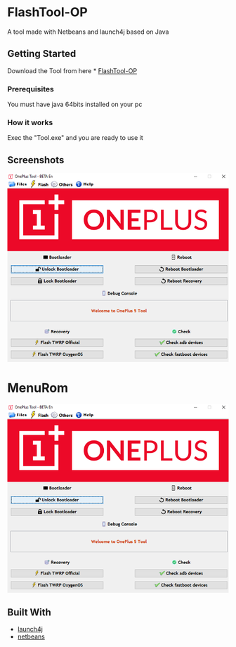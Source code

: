 # FlashTool-OP

A tool made with Netbeans and launch4j based on Java

## Getting Started

Download the Tool from here * [FlashTool-OP](https://github.com/Franco28/FlashTool-OP/releases) 

### Prerequisites

You must have java 64bits installed on your pc

### How it works

Exec the "Tool.exe" and you are ready to use it

## Screenshots

![Tool](https://raw.githubusercontent.com/Franco28/FlashTool-OP/master/Tool.png "Tool")

# MenuRom

![Tool](https://raw.githubusercontent.com/Franco28/FlashTool-OP/master/Tool.png "ToolMenuRoms")

## Built With

* [launch4j](http://launch4j.sourceforge.net/)
* [netbeans](https://netbeans.org)
